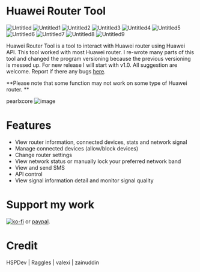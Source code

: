 # Huawei Router Tool
![Untitled](https://user-images.githubusercontent.com/36906814/101399328-47ae6600-390a-11eb-88fa-ec7a233f3517.png)
![Untitled1](https://user-images.githubusercontent.com/36906814/101399332-48df9300-390a-11eb-9a17-001ed8c6513b.png)
![Untitled2](https://user-images.githubusercontent.com/36906814/101399333-4a10c000-390a-11eb-8ac6-a93c87dbe6ce.png)
![Untitled3](https://user-images.githubusercontent.com/36906814/101399336-4a10c000-390a-11eb-905c-6a1223c00766.png)
![Untitled4](https://user-images.githubusercontent.com/36906814/101399337-4aa95680-390a-11eb-9461-51eb95b2607c.png)
![Untitled5](https://user-images.githubusercontent.com/36906814/101399338-4b41ed00-390a-11eb-89f1-00f01fa216aa.png)
![Untitled6](https://user-images.githubusercontent.com/36906814/101399339-4bda8380-390a-11eb-9cd0-58a625e39d3c.png)
![Untitled7](https://user-images.githubusercontent.com/36906814/101399341-4bda8380-390a-11eb-976e-cc0ff79fc24b.png)
![Untitled8](https://user-images.githubusercontent.com/36906814/101399342-4c731a00-390a-11eb-9ba9-3a5334628387.png)
![Untitled9](https://user-images.githubusercontent.com/36906814/101399344-4d0bb080-390a-11eb-8433-90d38d6f1145.png)

Huawei Router Tool is a tool to interact with Huawei router using Huawei API. This tool worked with most Huawei router. I re-wrote many parts of this tool and changed the program versioning because the previous versioning is messed up. For new release I will start with v1.0. All suggestion are welcome. Report if there any bugs [here](https://github.com/pearlxcore/Huawei-Router-Tool/issues).

 **Please note that some function may not work on some type of Huawei router. **

pearlxcore ![image](https://user-images.githubusercontent.com/36906814/73320967-f8c08a80-427b-11ea-8f62-845fdd69e1fc.png)

# Features
- View router information, connected devices, stats and network signal
- Manage connected devices (allow/block devices)
- Change router settings
- View network status or manually lock your preferred network band 
- View and send SMS
- API control
- View signal information detail and monitor signal quality

# Support my work
[![ko-fi](https://www.ko-fi.com/img/githubbutton_sm.svg)](https://ko-fi.com/R6R524N7X) or [paypal](https://www.paypal.com/paypalme/pearlxcoree).

# Credit
HSPDev | Raggles | valexi | zainuddin
